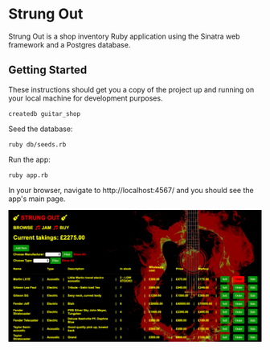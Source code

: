 # Strung Out

Strung Out is a shop inventory Ruby application using the Sinatra web framework and a Postgres database.

## Getting Started

These instructions should get you a copy of the project up and running on your local machine for development purposes.

```
createdb guitar_shop
```

Seed the database:

```
ruby db/seeds.rb
```

Run the app:

```
ruby app.rb
```

In your browser, navigate to http://localhost:4567/ and you should see the app's main page.

![Images or digram](public/images/strung-out.png)
